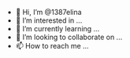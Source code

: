 - 👋 Hi, I’m @1387elina
- 👀 I’m interested in ...
- 🌱 I’m currently learning ...
- 💞️ I’m looking to collaborate on ...
- 📫 How to reach me ...

<!---
1387elina/1387elina is a ✨ special ✨ repository because its `README.md` (this file) appears on your GitHub profile.
You can click the Preview link to take a look at your changes.
--->
